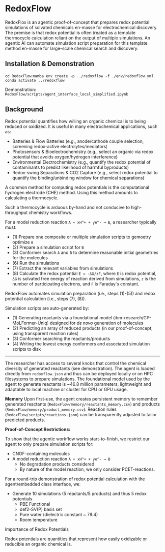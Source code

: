 # RedoxFlow
RedoxFlox is an agentic proof-of-concept that prepares redox potential simulations of solvated chemicals en-masse for electrochemical discovery. The premise is that redox potential is often treated as a template thermocycle calculation reliant on the output of multiple simulations. An agentic AI can automate simulation script preparation for this template method en-masse for large-scale chemical search and discovery.

**Installation & Demonstration**
---
`cd RedoxFlow`
`mamba env create -p ../redoxflow -f ./env/redoxflow.yml`
`conda activate ../redoxflow`

Demonstration:
`RedoxFlow/scripts/agent_interface_local_simplified.ipynb`

**Background**
---
Redox potential quantifies how willing an organic chemical is to being reduced or oxidized. It is useful in many electrochemical applications, such as:

* Batteries & Flow Batteries (e.g., anode/cathode couple selection, screening redox-active electrolytes/mediators)
* Photosensors & Bioelectrochemistry (e.g., select an organic via redox potential that avoids oxygen/hydrogen interference)
* Environmental Electrochemistry (e.g., quantify the redox potential of contaminants to predict likelihood of harmful byproducts)
* Redox-swing Separations & CO2 Capture (e.g., select redox potential to quantify the binding/unbinding window for chemical separations)

A common method for computing redox potentials is the computational hydrogen electrode (CHE) method. Using this method amounts to calculating a thermocycle. 

Such a thermocycle is arduous by-hand and not conducive to high-throughput chemistry workflows. 

For a model reduction reaction `A + xH^+ + ye^- → B`, a researcher typically must: 

* (1) Prepare one composite or multiple simulation scripts to gemoetry optimize  `A`
* (2) Prepare a simulation script for `B`
* (3) Conformer search `A` and `B` to determine reasonable initial geometries for the molecules
* (6) Run the simulations
* (7) Extract the relevant variables from simulations
* (8) Calculate the redox potential `E = -ΔG/zF`, where `E` is redox potential, `ΔG` is solvated free energy of reaction derived from simulations, `z` is the number of participating electrons, and `F` is Faraday's constant.

 RedoxFlow automates simulation preparation (i.e., steps (1)-(5)) and redox potential calculation (i.e., steps (7), (8)). 

Simulation scripts are auto-generated by:
* (1) Generating reactants via a foundational model (ibm-research/GP-MoLFormer-Uniq) designed for _de novo_ generation of molecules
* (2) Predicting an array of reduced products (in our proof-of-concept, using transparent reaction rules)
* (3) Conformer searching the reactants/products
* (4) Writing the lowest energy conformers and associated simulation scripts to disk
---
The researcher has access to several knobs that control the chemical diversity of generated reactants (see demonstration). The agent is loaded directly from `redoxflow.json` and thus can be deployed locally or on HPC filesystems to prepare simulations. The foundational model used by the agent to generate reactants is ~46.8 million parameters, lightweight and adaptable to local machine or cluster for CPU or GPU usage.

**Memory**
Upon first-use, the agent creates persistent memory to remember generated reactants (`RedoxFlow/memory/reactants_memory.csv`) and products (`RedoxFlow/memory/product_memory.csv`). Reaction rules (`RedoxFlow/scripts/reactions.json`) can be transparently adjusted to tailor predicted products. 

**Proof-of-Concept Restrictions:**

To show that the agentic workflow works start-to-finish, we restrict our agent to only prepare simulation scripts for:
* CNOF-containing molecules
* A model reduction reaction `A + xH^+ + ye^- → B`
    * No degradation products considered
    * By nature of the model reaction, we only consider PCET-reactions.

For a round-trip demonstration of redox potential calculation with the agent/embedded class interface, we:
* Generate 10 simulations (5 reactants/5 products) and thus 5 redox potentials
    * PBE Functional
    * def2-SV(P) basis set
    * Pure water (dielectric constant ~ 78.4)
    * Room temperature

Importance of Redox Potentials

Redox potentials are quantities that represent how easily oxidizable or reducible an organic chemical is. 
